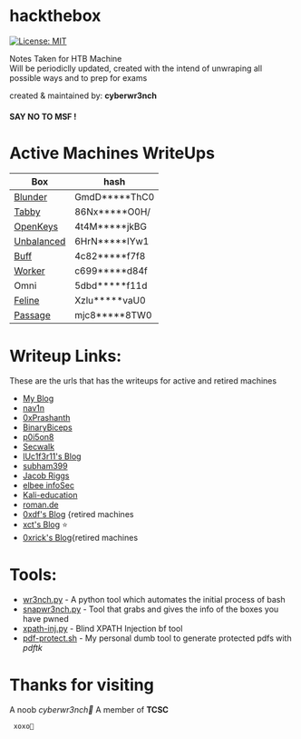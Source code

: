 # hackthebox
[![License: MIT](https://img.shields.io/badge/License-MIT-yellow.svg)](https://opensource.org/licenses/MIT)

Notes Taken for HTB Machine<br />
Will be periodiclly updated, created with the intend of unwraping all possible ways and to prep for exams<br />

created & maintained by: **cyberwr3nch**

#### SAY NO TO MSF !

# Active Machines WriteUps

| Box | hash|
| -- | -- |
| [Blunder](https://github.com/cyberwr3nch/hackthebox/blob/master/pdf-writeups/blunder-Protected.pdf) | GmdD\*\*\*\*\*ThC0 |
| [Tabby](https://github.com/cyberwr3nch/hackthebox/blob/master/pdf-writeups/Tabby-Protected.pdf) | 86Nx\*\*\*\*\*O0H/ |
| [OpenKeys](https://github.com/cyberwr3nch/hackthebox/blob/master/pdf-writeups/OpenKeys-Protected.pdf) | 4t4M\*\*\*\*\*jkBG |
| [Unbalanced](https://github.com/cyberwr3nch/hackthebox/blob/master/pdf-writeups/Unbalanced-Protected.pdf) | 6HrN\*\*\*\*\*IYw1 |
| [Buff](https://github.com/cyberwr3nch/hackthebox/blob/master/pdf-writeups/Buff-Protected.pdf) | 4c82\*\*\*\*\*f7f8 |
| [Worker](https://github.com/cyberwr3nch/hackthebox/blob/master/pdf-writeups/worker-protected.pdf) | c699\*\*\*\*\*d84f|
| Omni | 5dbd\*\*\*\*\*f11d |
| [Feline](https://github.com/cyberwr3nch/hackthebox/blob/master/pdf-writeups/feline-Protected.pdf) | Xzlu\*\*\*\*\*vaU0|
| [Passage](https://github.com/cyberwr3nch/hackthebox/blob/master/pdf-writeups/Passage-Protected.pdf) | mjc8\*\*\*\*\*8TW0|


# Writeup Links:
These are the urls that has the writeups for active and retired machines

- [My Blog](https://cyberwr3nch.github.io)
- [nav1n](http://www.nav1n.com/)
- [0xPrashanth](https://0xprashant.github.io/)
- [BinaryBiceps](https://binarybiceps.com/)
- [p0i5on8](https://p0i5on8.github.io/)
- [Secwalk](https://www.secwalk.com/)
- [lUc1f3r11's Blog](https://fdlucifer.github.io/)
- [subham399](https://shubhkumar.in/tags/hackthebox/)
- [Jacob Riggs](https://jacobriggs.io/blog/)
- [elbee infoSec](https://elbee.xyz/writeups)
- [Kali-education](https://kali-education.info/)
- [roman.de](https://romanh.de/home)
- [0xdf's Blog](https://0xdf.gitlab.io/) {retired machines
- [xct's Blog](https://vulndev.io/) :star:
- [0xrick's Blog](https://0xrick.github.io/){retired machines



# Tools:
- [wr3nch.py](https://github.com/cyberwr3nch/hackthebox/blob/master/wr3nch.py) - A python tool which automates the initial process of bash
- [snapwr3nch.py](https://github.com/cyberwr3nch/hackthebox/blob/master/snapwr3nch.py) - Tool that grabs and gives the info of the boxes you have pwned
- [xpath-inj.py](https://github.com/cyberwr3nch/hackthebox/blob/master/scripts/xpath-inj.py) - Blind XPATH Injection bf tool
- [pdf-protect.sh](https://github.com/cyberwr3nch/hackthebox/blob/master/scripts/pdf-protect.sh) - My personal dumb tool to generate protected pdfs with _pdftk_

# Thanks for visiting
A noob _cyberwr3nch🔧_ 
A member of **TCSC** 

``` xoxo💙```


